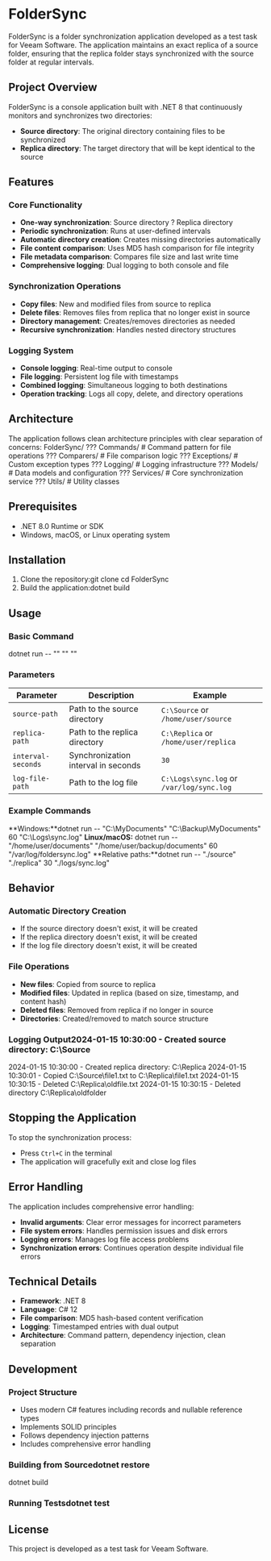 # FolderSync

FolderSync is a folder synchronization application developed as a test task for Veeam Software. The application maintains an exact replica of a source folder, ensuring that the replica folder stays synchronized with the source folder at regular intervals.

## Project Overview

FolderSync is a console application built with .NET 8 that continuously monitors and synchronizes two directories:
- **Source directory**: The original directory containing files to be synchronized
- **Replica directory**: The target directory that will be kept identical to the source

## Features

### Core Functionality
- **One-way synchronization**: Source directory ? Replica directory
- **Periodic synchronization**: Runs at user-defined intervals
- **Automatic directory creation**: Creates missing directories automatically
- **File content comparison**: Uses MD5 hash comparison for file integrity
- **File metadata comparison**: Compares file size and last write time
- **Comprehensive logging**: Dual logging to both console and file

### Synchronization Operations
- **Copy files**: New and modified files from source to replica
- **Delete files**: Removes files from replica that no longer exist in source
- **Directory management**: Creates/removes directories as needed
- **Recursive synchronization**: Handles nested directory structures

### Logging System
- **Console logging**: Real-time output to console
- **File logging**: Persistent log file with timestamps
- **Combined logging**: Simultaneous logging to both destinations
- **Operation tracking**: Logs all copy, delete, and directory operations

## Architecture

The application follows clean architecture principles with clear separation of concerns:
FolderSync/
??? Commands/           # Command pattern for file operations
??? Comparers/          # File comparison logic
??? Exceptions/         # Custom exception types
??? Logging/           # Logging infrastructure
??? Models/            # Data models and configuration
??? Services/          # Core synchronization service
??? Utils/             # Utility classes
## Prerequisites

- .NET 8.0 Runtime or SDK
- Windows, macOS, or Linux operating system

## Installation

1. Clone the repository:git clone <repository-url>
cd FolderSync
2. Build the application:dotnet build
## Usage

### Basic Command
dotnet run -- "<source-path>" "<replica-path>" <interval-seconds> "<log-file-path>"
### Parameters

| Parameter | Description | Example |
|-----------|-------------|---------|
| `source-path` | Path to the source directory | `C:\Source` or `/home/user/source` |
| `replica-path` | Path to the replica directory | `C:\Replica` or `/home/user/replica` |
| `interval-seconds` | Synchronization interval in seconds | `30` |
| `log-file-path` | Path to the log file | `C:\Logs\sync.log` or `/var/log/sync.log` |

### Example Commands

**Windows:**dotnet run -- "C:\MyDocuments" "C:\Backup\MyDocuments" 60 "C:\Logs\sync.log"
**Linux/macOS:**
dotnet run -- "/home/user/documents" "/home/user/backup/documents" 60 "/var/log/foldersync.log"
**Relative paths:**dotnet run -- "./source" "./replica" 30 "./logs/sync.log"
## Behavior

### Automatic Directory Creation
- If the source directory doesn't exist, it will be created
- If the replica directory doesn't exist, it will be created
- If the log file directory doesn't exist, it will be created

### File Operations
- **New files**: Copied from source to replica
- **Modified files**: Updated in replica (based on size, timestamp, and content hash)
- **Deleted files**: Removed from replica if no longer in source
- **Directories**: Created/removed to match source structure

### Logging Output2024-01-15 10:30:00 - Created source directory: C:\Source
2024-01-15 10:30:00 - Created replica directory: C:\Replica
2024-01-15 10:30:01 - Copied C:\Source\file1.txt to C:\Replica\file1.txt
2024-01-15 10:30:15 - Deleted C:\Replica\oldfile.txt
2024-01-15 10:30:15 - Deleted directory C:\Replica\oldfolder
## Stopping the Application

To stop the synchronization process:
- Press `Ctrl+C` in the terminal
- The application will gracefully exit and close log files

## Error Handling

The application includes comprehensive error handling:
- **Invalid arguments**: Clear error messages for incorrect parameters
- **File system errors**: Handles permission issues and disk errors
- **Logging errors**: Manages log file access problems
- **Synchronization errors**: Continues operation despite individual file errors

## Technical Details

- **Framework**: .NET 8
- **Language**: C# 12
- **File comparison**: MD5 hash-based content verification
- **Logging**: Timestamped entries with dual output
- **Architecture**: Command pattern, dependency injection, clean separation

## Development

### Project Structure
- Uses modern C# features including records and nullable reference types
- Implements SOLID principles
- Follows dependency injection patterns
- Includes comprehensive error handling

### Building from Sourcedotnet restore
dotnet build
### Running Testsdotnet test
## License

This project is developed as a test task for Veeam Software.
